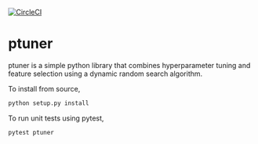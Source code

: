 [![CircleCI](https://circleci.com/gh/rmill040/ptuner/tree/master.svg?style=svg)](https://circleci.com/gh/rmill040/ptuner/tree/master)

# ptuner

ptuner is a simple python library that combines hyperparameter tuning and feature selection using a dynamic random search algorithm. 


To install from source,
```python
python setup.py install
```

To run unit tests using pytest,
```python
pytest ptuner
```
